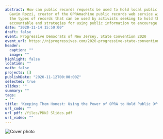 ```yaml
---
abstract: How can public records requests be used to hold local public officials accountable?
  Gavin Rozzi, creator of the OPRAmachine public records web service will speak about
  the types of records that can be used by activists seeking to hold their local officials
  accountable and strategies for using public information to encourage accountability.
date: "2020-11-14 15:50:00"
draft: false
event: Progressive Democrats of New Jersey, State Convention 2020
event_url: https://njprogressives.com/2020-progressive-state-convention/
header:
  caption: ""
  image: ""
highlight: false
location: ""
math: false
projects: []
publishDate: "2020-11-12T00:00:00Z"
selected: true
slides: ""
summary: ""
tags:
- ""
title: 'Keeping Them Honest: Using the Power of OPRA to Hold Public Officials Accountable'
url_code: ""
url_pdf: /files/PDNJ Slides.pdf
url_video: ""
---
```


![Cover photo](/media/pdnjtalk.jpg)